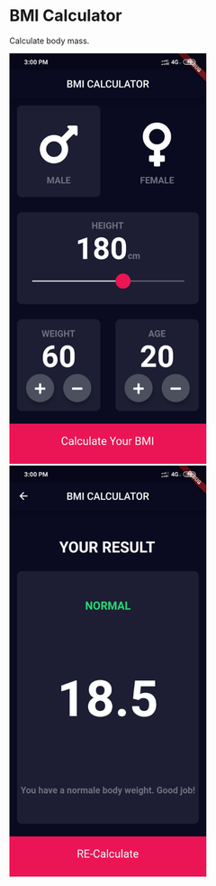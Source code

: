 # BMI Calculator

Calculate body mass.


<img src="BMI_1.jpg" width="350"> <img src="BMI_2.jpg" width="350">
